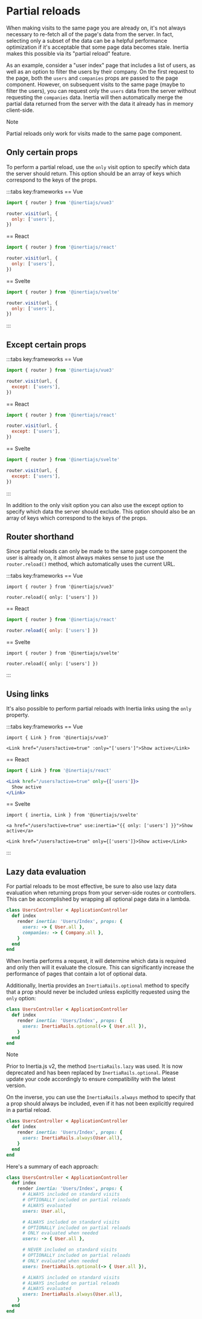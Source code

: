 # Partial reloads

When making visits to the same page you are already on, it's not always necessary to re-fetch all of the page's data from the server. In fact, selecting only a subset of the data can be a helpful performance optimization if it's acceptable that some page data becomes stale. Inertia makes this possible via its "partial reload" feature.

As an example, consider a "user index" page that includes a list of users, as well as an option to filter the users by their company. On the first request to the page, both the `users` and `companies` props are passed to the page component. However, on subsequent visits to the same page (maybe to filter the users), you can request only the `users` data from the server without requesting the `companies` data. Inertia will then automatically merge the partial data returned from the server with the data it already has in memory client-side.

> [!NOTE]
> Partial reloads only work for visits made to the same page component.

## Only certain props

To perform a partial reload, use the `only` visit option to specify which data the server should return. This option should be an array of keys which correspond to the keys of the props.

:::tabs key:frameworks
== Vue

```js
import { router } from '@inertiajs/vue3'

router.visit(url, {
  only: ['users'],
})
```

== React

```jsx
import { router } from '@inertiajs/react'

router.visit(url, {
  only: ['users'],
})
```

== Svelte

```js
import { router } from '@inertiajs/svelte'

router.visit(url, {
  only: ['users'],
})
```

:::

## Except certain props

:::tabs key:frameworks
== Vue

```js
import { router } from '@inertiajs/vue3'

router.visit(url, {
  except: ['users'],
})
```

== React

```jsx
import { router } from '@inertiajs/react'

router.visit(url, {
  except: ['users'],
})
```

== Svelte

```js
import { router } from '@inertiajs/svelte'

router.visit(url, {
  except: ['users'],
})
```

:::

In addition to the only visit option you can also use the except option to specify which data the server should exclude. This option should also be an array of keys which correspond to the keys of the props.

## Router shorthand

Since partial reloads can only be made to the same page component the user is already on, it almost always makes sense to just use the `router.reload()` method, which automatically uses the current URL.

:::tabs key:frameworks
== Vue

```vue
import { router } from '@inertiajs/vue3'

router.reload({ only: ['users'] })
```

== React

```jsx
import { router } from '@inertiajs/react'

router.reload({ only: ['users'] })
```

== Svelte

```svelte
import { router } from '@inertiajs/svelte'

router.reload({ only: ['users'] })
```

:::

## Using links

It's also possible to perform partial reloads with Inertia links using the `only` property.

:::tabs key:frameworks
== Vue

```vue
import { Link } from '@inertiajs/vue3'

<Link href="/users?active=true" :only="['users']">Show active</Link>
```

== React

```jsx
import { Link } from '@inertiajs/react'

<Link href="/users?active=true" only={['users']}>
  Show active
</Link>
```

== Svelte

```svelte
import { inertia, Link } from '@inertiajs/svelte'

<a href="/users?active=true" use:inertia="{{ only: ['users'] }}">Show active</a>

<Link href="/users?active=true" only={['users']}>Show active</Link>
```

:::

## Lazy data evaluation

For partial reloads to be most effective, be sure to also use lazy data evaluation when returning props from your server-side routes or controllers. This can be accomplished by wrapping all optional page data in a lambda.

```ruby
class UsersController < ApplicationController
  def index
    render inertia: 'Users/Index', props: {
      users: -> { User.all },
      companies: -> { Company.all },
    }
  end
end
```

When Inertia performs a request, it will determine which data is required and only then will it evaluate the closure. This can significantly increase the performance of pages that contain a lot of optional data.

Additionally, Inertia provides an `InertiaRails.optional` method to specify that a prop should never be included unless explicitly requested using the `only` option:

```ruby
class UsersController < ApplicationController
  def index
    render inertia: 'Users/Index', props: {
      users: InertiaRails.optional(-> { User.all }),
    }
  end
end
```

> [!NOTE]
> Prior to Inertia.js v2, the method `InertiaRails.lazy` was used. It is now deprecated and has been replaced by `InertiaRails.optional`. Please update your code accordingly to ensure compatibility with the latest version.

On the inverse, you can use the `InertiaRails.always` method to specify that a prop should always be included, even if it has not been explicitly required in a partial reload.

```ruby
class UsersController < ApplicationController
  def index
    render inertia: 'Users/Index', props: {
      users: InertiaRails.always(User.all),
    }
  end
end
```

Here's a summary of each approach:

```ruby
class UsersController < ApplicationController
  def index
    render inertia: 'Users/Index', props: {
      # ALWAYS included on standard visits
      # OPTIONALLY included on partial reloads
      # ALWAYS evaluated
      users: User.all,

      # ALWAYS included on standard visits
      # OPTIONALLY included on partial reloads
      # ONLY evaluated when needed
      users: -> { User.all },

      # NEVER included on standard visits
      # OPTIONALLY included on partial reloads
      # ONLY evaluated when needed
      users: InertiaRails.optional(-> { User.all }),

      # ALWAYS included on standard visits
      # ALWAYS included on partial reloads
      # ALWAYS evaluated
      users: InertiaRails.always(User.all),
    }
  end
end
```
